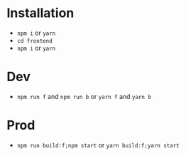 # Installation
- `npm i` or `yarn`
- `cd frontend`
- `npm i` or `yarn`

# Dev
- `npm run f` and `npm run b` or `yarn f` and `yarn b`

# Prod
- `npm run build:f;npm start` or `yarn build:f;yarn start`


